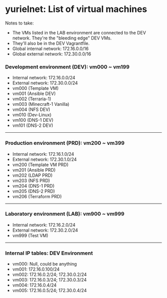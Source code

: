 # yurielnet: List of virtual machines

Notes to take:
- The VMs listed in the LAB environment are connected to the DEV network. They're the "bleeding edge" DEV VMs.
- They'll also be in the DEV Vagrantfile.
- Global internal network: 172.16.0.0/16
- Global external network: 172.30.0.0/16

### Development environment (DEV): vm000 ~ vm199
- Internal network: 172.16.0.0/24
- External network: 172.30.0.0/24
- vm000 (Template VM)
- vm001 (Ansible DEV)
- vm002 (Terraria-1)
- vm003 (Minecraft-1 Vanilla)
- vm004 (NFS DEV)
- vm010 (Dev-Linux)
- vm100 (DNS-1 DEV)
- vm101 (DNS-2 DEV)

---

### Production environment (PRD): vm200 ~ vm399
- Internal network: 172.16.1.0/24
- External network: 172.30.1.0/24
- vm200 (Template VM PRD)
- vm201 (Ansible PRD)
- vm202 (LDAP PRD)
- vm203 (NFS PRD)
- vm204 (DNS-1 PRD)
- vm205 (DNS-2 PRD)
- vm206 (Terraform PRD)

---

### Laboratory environment (LAB): vm900 ~ vm999
- Internal network: 172.16.2.0/24
- External network: 172.30.2.0/24
- vm999 (Test VM)

---

### Internal IP tables: DEV Environment
- vm000: Null, could be anything
- vm001: 172.16.0.100/24
- vm002: 172.16.0.2/24; 172.30.0.2/24
- vm003: 172.16.0.3/24; 172.30.0.3/24
- vm004: 172.16.0.4/24
- vm005: 172.16.0.5/24; 172.30.0.4/24